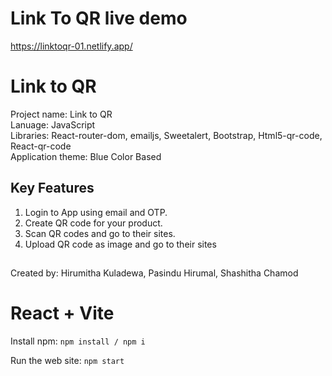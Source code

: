 # Link To QR live demo

https://linktoqr-01.netlify.app/


# Link to QR

Project name: Link to QR<br>
Lanuage: JavaScript<br>
Libraries: React-router-dom, emailjs, Sweetalert, Bootstrap, Html5-qr-code, React-qr-code<br>
Application theme: Blue Color Based

## Key Features

1. Login to App using email and OTP.
2. Create QR code for your product.
3. Scan QR codes and go to their sites.
4. Upload QR code as image and go to their sites

## 
Created by: Hirumitha Kuladewa, Pasindu Hirumal, Shashitha Chamod


# React + Vite

Install npm: `npm install / npm i`

Run the web site: `npm start`